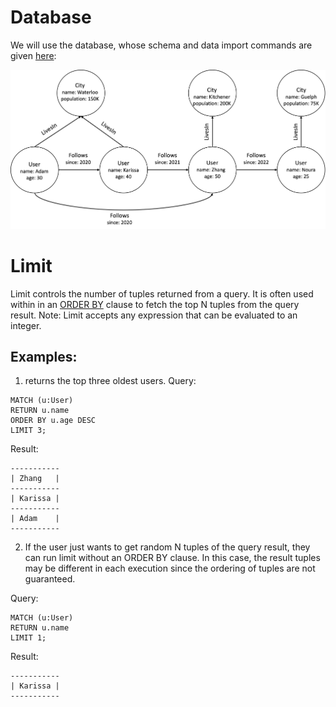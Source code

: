 # Database
We will use the database, whose schema and data import commands are given [here](example-database.md):

<img src="running-example.png" width="800">

# Limit 
Limit controls the number of tuples returned from a query. It is often used within in an [ORDER BY](order-by.md) clause to fetch the top N tuples from the query result. Note: Limit accepts any expression that can be evaluated to an integer.

## Examples:
1. returns the top three oldest users.
Query:
```
MATCH (u:User)
RETURN u.name
ORDER BY u.age DESC
LIMIT 3;
```
Result:
```
-----------
| Zhang   |
-----------
| Karissa |
-----------
| Adam    |
-----------
```

2. If the user just wants to get random N tuples of the query result, they can run limit without an ORDER BY clause. In this case, the result tuples may be different in each execution since the ordering of tuples are not guaranteed.

Query:
```
MATCH (u:User)
RETURN u.name
LIMIT 1;
```
Result:
```
-----------
| Karissa |
-----------
```
